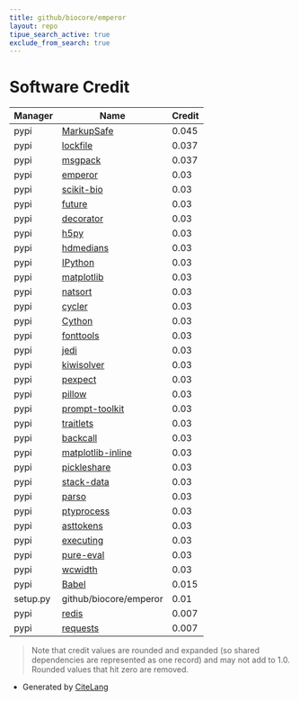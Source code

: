 ```yaml
---
title: github/biocore/emperor
layout: repo
tipue_search_active: true
exclude_from_search: true
---
```

# Software Credit

|Manager|Name|Credit|
|-------|----|------|
|pypi|[MarkupSafe](https://pypi.org/project/MarkupSafe)|0.045|
|pypi|[lockfile](https://pypi.org/project/lockfile)|0.037|
|pypi|[msgpack](https://pypi.org/project/msgpack)|0.037|
|pypi|[emperor](http://github.com/biocore/emperor)|0.03|
|pypi|[scikit-bio](http://scikit-bio.org)|0.03|
|pypi|[future](https://python-future.org)|0.03|
|pypi|[decorator](https://github.com/micheles/decorator)|0.03|
|pypi|[h5py](http://www.h5py.org)|0.03|
|pypi|[hdmedians](http://github.com/daleroberts/hdmedians)|0.03|
|pypi|[IPython](https://ipython.org)|0.03|
|pypi|[matplotlib](https://pypi.org/project/matplotlib)|0.03|
|pypi|[natsort](https://pypi.org/project/natsort)|0.03|
|pypi|[cycler](https://pypi.org/project/cycler)|0.03|
|pypi|[Cython](https://pypi.org/project/Cython)|0.03|
|pypi|[fonttools](https://pypi.org/project/fonttools)|0.03|
|pypi|[jedi](https://pypi.org/project/jedi)|0.03|
|pypi|[kiwisolver](https://pypi.org/project/kiwisolver)|0.03|
|pypi|[pexpect](https://pypi.org/project/pexpect)|0.03|
|pypi|[pillow](https://pypi.org/project/pillow)|0.03|
|pypi|[prompt-toolkit](https://pypi.org/project/prompt-toolkit)|0.03|
|pypi|[traitlets](https://pypi.org/project/traitlets)|0.03|
|pypi|[backcall](https://pypi.org/project/backcall)|0.03|
|pypi|[matplotlib-inline](https://pypi.org/project/matplotlib-inline)|0.03|
|pypi|[pickleshare](https://pypi.org/project/pickleshare)|0.03|
|pypi|[stack-data](https://pypi.org/project/stack-data)|0.03|
|pypi|[parso](https://pypi.org/project/parso)|0.03|
|pypi|[ptyprocess](https://pypi.org/project/ptyprocess)|0.03|
|pypi|[asttokens](https://pypi.org/project/asttokens)|0.03|
|pypi|[executing](https://pypi.org/project/executing)|0.03|
|pypi|[pure-eval](https://pypi.org/project/pure-eval)|0.03|
|pypi|[wcwidth](https://pypi.org/project/wcwidth)|0.03|
|pypi|[Babel](https://pypi.org/project/Babel)|0.015|
|setup.py|github/biocore/emperor|0.01|
|pypi|[redis](https://pypi.org/project/redis)|0.007|
|pypi|[requests](https://pypi.org/project/requests)|0.007|


> Note that credit values are rounded and expanded (so shared dependencies are represented as one record) and may not add to 1.0. Rounded values that hit zero are removed.


- Generated by [CiteLang](https://github.com/vsoch/citelang)
